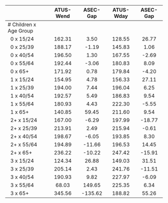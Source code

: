 
|                      |    ATUS-Wend |     ASEC-Gap |    ATUS-Wday |     ASEC-Gap |
| -------------------- | :----------: | :----------: | :----------: | :----------: |
| # Children x Age Group |              |              |              |              |
| &nbsp;&nbsp;0 x 15/24 |       162.31 |         3.50 |       128.55 |        26.77 |
| &nbsp;&nbsp;0 x 25/39 |       188.17 |        -1.19 |       145.83 |         1.06 |
| &nbsp;&nbsp;0 x 40/54 |       196.50 |         1.30 |       167.55 |        -2.69 |
| &nbsp;&nbsp;0 x 55/64 |       192.44 |        -3.06 |       180.83 |         8.09 |
| &nbsp;&nbsp;0 x 65+  |       171.92 |         0.78 |       179.84 |        -4.20 |
| &nbsp;&nbsp;1 x 15/24 |       154.95 |         4.78 |       156.33 |        27.11 |
| &nbsp;&nbsp;1 x 25/39 |       194.00 |         7.44 |       196.04 |         6.25 |
| &nbsp;&nbsp;1 x 40/54 |       192.57 |         5.49 |       186.83 |         9.54 |
| &nbsp;&nbsp;1 x 55/64 |       180.93 |         4.43 |       222.30 |        -5.55 |
| &nbsp;&nbsp;1 x 65+  |       140.85 |        59.45 |       211.60 |         9.54 |
| &nbsp;&nbsp;2+ x 15/24 |       167.00 |        -6.29 |       197.99 |       -18.77 |
| &nbsp;&nbsp;2+ x 25/39 |       213.91 |         2.49 |       215.94 |        -0.61 |
| &nbsp;&nbsp;2+ x 40/54 |       198.67 |        -6.05 |       193.85 |         8.30 |
| &nbsp;&nbsp;2+ x 55/64 |       194.89 |       -11.66 |       196.53 |        14.45 |
| &nbsp;&nbsp;2+ x 65+ |       236.22 |       -10.22 |       247.42 |       -15.91 |
| &nbsp;&nbsp;3 x 15/24 |       124.34 |        26.88 |       149.03 |        31.51 |
| &nbsp;&nbsp;3 x 25/39 |       205.14 |         2.43 |       241.76 |       -11.51 |
| &nbsp;&nbsp;3 x 40/54 |       190.93 |         9.82 |       227.97 |        -6.09 |
| &nbsp;&nbsp;3 x 55/64 |        68.03 |       149.65 |       225.35 |         6.34 |
| &nbsp;&nbsp;3 x 65+  |       345.56 |      -135.62 |       188.82 |        55.26 |


